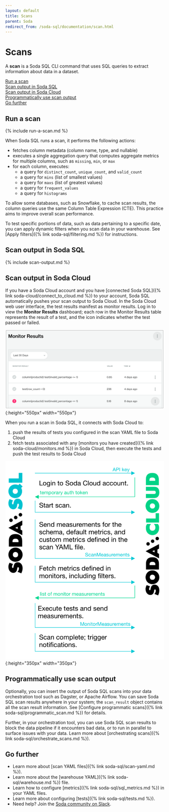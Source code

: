 ```yaml
---
layout: default
title: Scans
parent: Soda
redirect_from: /soda-sql/documentation/scan.html
---
```


# Scans 

A **scan** is a Soda SQL CLI command that uses SQL queries to extract information about data in a dataset.

[Run a scan](#run-a-scan)<br />
[Scan output in Soda SQL](#scan-output-in-soda-sql)<br />
[Scan output in Soda Cloud](#scan-output-in-soda-cloud)<br />
[Programmatically use scan output](#programmatically-use-scan-output)<br />
[Go further](#go-further)<br />

## Run a scan

{% include run-a-scan.md %}

When Soda SQL runs a scan, it performs the following actions:
- fetches column metadata (column name, type, and nullable)
- executes a single aggregation query that computes aggregate metrics for multiple columns, such as `missing`, `min`, or `max`
- for each column, executes:
  - a query for `distinct_count`, `unique_count`, and `valid_count`
  - a query for `mins` (list of smallest values)
  - a query for `maxs` (list of greatest values)
  - a query for `frequent_values`
  - a query for `histograms`

To allow some databases, such as Snowflake, to cache scan results, the column queries use the same Column Table Expression (CTE). This practice aims to improve overall scan performance.

To test specific portions of data, such as data pertaining to a specific date, you can apply dynamic filters when you scan data in your warehouse. See [Apply filters]({% link soda-sql/filtering.md %}) for instructions.

## Scan output in Soda SQL

{% include scan-output.md %}

## Scan output in Soda Cloud

If you have a Soda Cloud account and you have [connected Soda SQL]({% link soda-cloud/connect_to_cloud.md %}) to your account, Soda SQL automatically pushes your scan output to Soda Cloud. In the Soda Cloud web user interface, the test results manifest as monitor results. Log in to view the **Monitor Results** dashboard; each row in the Monitor Results table represents the result of a test, and the icon indicates whether the test passed or failed.

![monitor-results](/assets/images/monitor-results.png){:height="550px" width="550px"}

When you run a scan in Soda SQL, it connects with Soda Cloud to:
1. push the results of tests you configured in the scan YAML file to Soda Cloud
2. fetch tests associated with any [monitors you have created]({% link soda-cloud/monitors.md %}) in Soda Cloud, then execute the tests and push the test results to Soda Cloud

![scan-with-cloud](/assets/images/scan-with-cloud.png){:height="350px" width="350px"}



## Programmatically use scan output 

Optionally, you can insert the output of Soda SQL scans into your data orchestration tool such as Dagster, or Apache Airflow. You can save Soda SQL scan results anywhere in your system; the `scan_result` object contains all the scan result information. See [Configure programmatic scans]({% link soda-sql/programmatic_scan.md %}) for details.

Further, in your orchestration tool, you can use Soda SQL scan results to block the data pipeline if it encounters bad data, or to run in parallel to surface issues with your data. Learn more about [orchestrating scans]({% link soda-sql/orchestrate_scans.md %}).

## Go further

* Learn more about [scan YAML files]({% link soda-sql/scan-yaml.md %}).
* Learn more about the [warehouse YAML]({% link soda-sql/warehouse.md %}) file.
* Learn how to configure [metrics]({% link soda-sql/sql_metrics.md %}) in your YAML files.
* Learn more about configuring [tests]({% link soda-sql/tests.md %}).
* Need help? Join the <a href="http://community.soda.io/slack" target="_blank"> Soda community on Slack</a>.